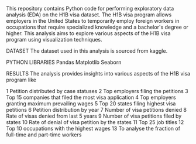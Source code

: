 This repository contains Python code for performing exploratory data analysis (EDA) on the H1B visa dataset. The H1B visa program allows employers in the United States to temporarily employ foreign workers in occupations that require specialized knowledge and a bachelor's degree or higher. This analysis aims to explore various aspects of the H1B visa program using visualization techniques.

DATASET
The dataset used in this analysis is sourced from kaggle.

PYTHON LIBRARIES
Pandas
Matplotlib
Seaborn

RESULTS
The analysis provides insights into various aspects of the H1B visa program like

1 Petition distributed by case statuses
2 Top employers filing the petitions
3 Top 15 companies that filed the most visa application
4 Top employers granting maximum prevailing wages
5 Top 20 states filing highest visa petitions
6 Petition distribution by year
7 Number of visa petitions denied
8 Rate of visas denied from last 5 years
9 Number of visa petitions filed by states
10 Rate of denial of visa petition by the states
11 Top 25 job titles
12 Top 10 occupations with the highest wages
13 To analyse the fraction of full-time and part-time workers
